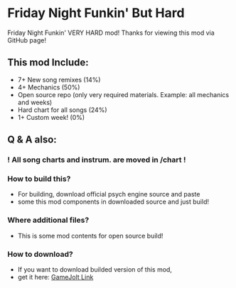 # Friday Night Funkin' But Hard
Friday Night Funkin' VERY HARD mod!
Thanks for viewing this mod via GitHub page!

## This mod Include:
- 7+ New song remixes (14%)
- 4+ Mechanics (50%)
- Open source repo (only very required materials. Example: all mechanics and weeks)
- Hard chart for all songs (24%)
- 1+ Custom week! (0%)

## Q & A also:
### ! All song charts and instrum. are moved in /chart !
### How to build this?
- For building, download official psych engine source and paste
- some this mod components in downloaded source and just build!
### Where additional files?
- This is some mod contents for open source build!
### How to download?
- If you want to download builded version of this mod,
- get it here: [GameJolt Link](https://gamejolt.com/games/fnf-but-hard/810829)
